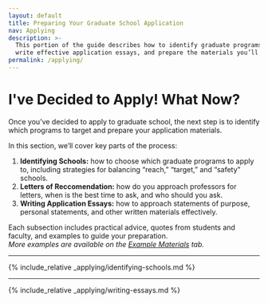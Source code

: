 ```yaml
---
layout: default
title: Preparing Your Graduate School Application
nav: Applying
description: >-
  This portion of the guide describes how to identify graduate programs, 
  write effective application essays, and prepare the materials you’ll need.
permalink: /applying/
---
```


# I've Decided to Apply! What Now?

<span class="highlight">Once you’ve decided to apply to graduate school, the next step is 
to identify which programs to target and prepare your application materials.</span>

In this section, we’ll cover key parts of the process:

1. **Identifying Schools:** how to choose which graduate programs to apply to, 
including strategies for balancing “reach,” “target,” and “safety” schools.  
2. **Letters of Reccomendation:** how do you approach professors for letters, when is the best time to ask,
and who should you ask. 
3. **Writing Application Essays:** how to approach statements of purpose, personal statements, 
and other written materials effectively.

Each subsection includes practical advice, quotes from students and faculty, and examples to guide your preparation.  
*More examples are available on the [Example Materials](exampleMaterials.md) tab.*

---

{% include_relative _applying/identifying-schools.md %}

---

{% include_relative _applying/writing-essays.md %}


